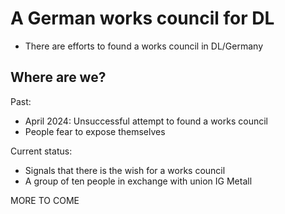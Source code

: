# A German works council for DL

- There are efforts to found a works council in DL/Germany

## Where are we?
Past:
- April 2024: Unsuccessful attempt to found a works council
- People fear to expose themselves

Current status:
- Signals that there is the wish for a works council
- A group of  ten people in exchange with union IG Metall

MORE TO COME
